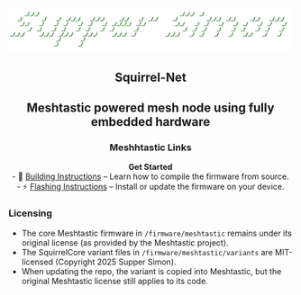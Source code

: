 <div align="center">
  <a href="https://meshtastic.org">
    <img src=".github/SupperSimon.png" alt="SupperSimon" width="800"/>
  </a>

  <h2>Squirrel-Net</h2>
  <h2>Meshtastic powered mesh node using fully embedded hardware</h2>
  
  <p>
    <h3>Meshhtastic Links</h3>
    <a href="https://meshtastic.org" style="text-decoration:none; font-weight:bold;">Get Started</a><br/>
    - 🔧 <a href="https://meshtastic.org/docs/development/firmware/build">Building Instructions</a> – Learn how to compile the firmware from source.<br/>
    - ⚡ <a href="https://meshtastic.org/docs/getting-started/flashing-firmware/">Flashing Instructions</a> – Install or update the firmware on your device.
  </p>
</div>
<div align="left">
<h3>Licensing</h3>
<ul>
  <li>The core Meshtastic firmware in <code>/firmware/meshtastic</code> remains under its original license (as provided by the Meshtastic project).</li>
  <li>The SquirrelCore variant files in <code>/firmware/meshtastic/variants</code> are MIT-licensed (Copyright 2025 Supper Simon).</li>
  <li>When updating the repo, the variant is copied into Meshtastic, but the original Meshtastic license still applies to its code.</li>
</ul>
</div>

